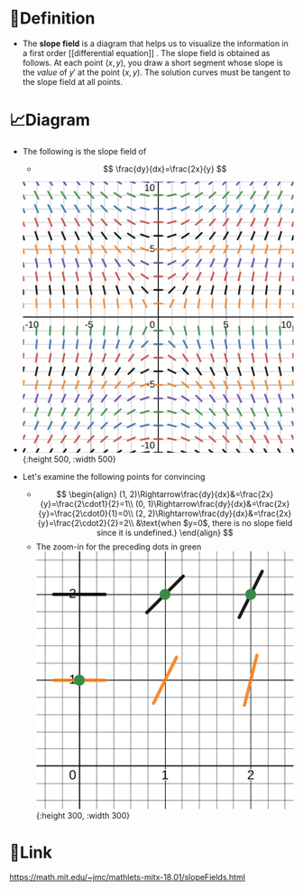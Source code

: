 # 📝Definition
- The **slope field** is a diagram that helps us to visualize the information in a first order [[differential equation]] . The slope field is obtained as follows. At each point $(x,y)$, you draw a short segment whose slope is the *value* of $y'$ at the point $(x,y)$. The solution curves must be tangent to the slope field at all points.

# 📈Diagram
- The following is the slope field of
    - $$
      \frac{dy}{dx}=\frac{2x}{y}
      $$
    
- ![name](../assets/slope_field.svg){:height 500, :width 500}
- Let's examine the following points for convincing
    - $$
      \begin{align}
      (1, 2)\Rightarrow\frac{dy}{dx}&=\frac{2x}{y}=\frac{2\cdot1}{2}=1\\
      (0, 1)\Rightarrow\frac{dy}{dx}&=\frac{2x}{y}=\frac{2\cdot0}{1}=0\\
      (2, 2)\Rightarrow\frac{dy}{dx}&=\frac{2x}{y}=\frac{2\cdot2}{2}=2\\
      &\text{when $y=0$, there is no slope field since it is undefined.}
      \end{align}
      $$
    - The zoom-in for the preceding dots in green
      ![name](../assets/slope_field_zoom.svg){:height 300, :width 300}


# 🔗Link
https://math.mit.edu/~jmc/mathlets-mitx-18.01/slopeFields.html
